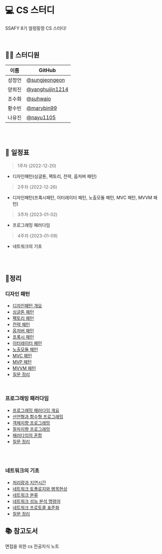 # 💻 CS 스터디
 SSAFY 8기 얼렁뚱땅 CS 스터디!

<br>

## 👩‍💻 스터디원
| 이름   | GitHub                                         |
| ------ | ---------------------------------------------- |
| 성정언 | [@sungjeongeon](https://github.com/sungjeongeon) |
| 양희진 | [@yanghuijin1214](https://github.com/yanghuijin1214) |
| 조수화 | [@suhwajo](https://github.com/suhwajo) |
| 황수빈 | [@marybin99](https://github.com/marybin99) |
| 나유진 | [@nayu1105](https://github.com/nayu1105) |

<br>
<br>

## 📆 일정표
> 1주차 (2022-12-20)
- 디자인패턴(싱글톤, 팩토리, 전략, 옵저버 패턴)

> 2주차 (2022-12-26)
- 디자인패턴(프록시패턴, 이터레이터 패턴, 노출모듈 패턴, MVC 패턴, MVVM 패턴)

> 3주차 (2023-01-02)
- 프로그래밍 패러다임

> 4주차 (2023-01-09)
- 네트워크의 기초

<br>
<br>

## 📒정리

### 디자인 패턴
- [디자인패턴 개요](./DesignPattern/디자인패턴%20개요.md)
- [싱글톤 패턴](./DesignPattern/싱글톤패턴.md)
- [팩토리 패턴](./DesignPattern/팩토리패턴.md)
- [전략 패턴](./DesignPattern/전략패턴.md)
- [옵저버 패턴](./DesignPattern/옵저버패턴.md)
- [프록시 패턴](./DesignPattern/프록시패턴.md)
- [이터레이터 패턴](./DesignPattern/이터레이터패턴.md)
- [노출모듈 패턴](./DesignPattern/노출모듈패턴.md)
- [MVC 패턴](./DesignPattern/MVC패턴.md)
- [MVP 패턴](./DesignPattern/MVP패턴.md)
- [MVVM 패턴](./DesignPattern/MVVM패턴.md)
- [질문 정리](./DesignPattern/면접질문리스트.md)

<br>

### 프로그래밍 패러다임
- [프로그래밍 패러다임 개요](./%ED%94%84%EB%A1%9C%EA%B7%B8%EB%9E%98%EB%B0%8D%20%ED%8C%A8%EB%9F%AC%EB%8B%A4%EC%9E%84/%ED%94%84%EB%A1%9C%EA%B7%B8%EB%9E%98%EB%B0%8D%20%ED%8C%A8%EB%9F%AC%EB%8B%A4%EC%9E%84%20%EA%B0%9C%EC%9A%94.md)
- [선언형과 함수형 프로그래밍](./%ED%94%84%EB%A1%9C%EA%B7%B8%EB%9E%98%EB%B0%8D%20%ED%8C%A8%EB%9F%AC%EB%8B%A4%EC%9E%84/%EC%84%A0%EC%96%B8%ED%98%95%EA%B3%BC%20%ED%95%A8%EC%88%98%ED%98%95%20%ED%94%84%EB%A1%9C%EA%B7%B8%EB%9E%98%EB%B0%8D.md)
- [객체지향 프로그래밍](./%ED%94%84%EB%A1%9C%EA%B7%B8%EB%9E%98%EB%B0%8D%20%ED%8C%A8%EB%9F%AC%EB%8B%A4%EC%9E%84/%EA%B0%9D%EC%B2%B4%EC%A7%80%ED%96%A5%20%ED%94%84%EB%A1%9C%EA%B7%B8%EB%9E%98%EB%B0%8D.md)
- [절차지향 프로그래밍](./%ED%94%84%EB%A1%9C%EA%B7%B8%EB%9E%98%EB%B0%8D%20%ED%8C%A8%EB%9F%AC%EB%8B%A4%EC%9E%84/%EC%A0%88%EC%B0%A8%EC%A7%80%ED%96%A5%20%ED%94%84%EB%A1%9C%EA%B7%B8%EB%9E%98%EB%B0%8D.md)
- [패러다임의 혼합](./%ED%94%84%EB%A1%9C%EA%B7%B8%EB%9E%98%EB%B0%8D%20%ED%8C%A8%EB%9F%AC%EB%8B%A4%EC%9E%84/%ED%8C%A8%EB%9F%AC%EB%8B%A4%EC%9E%84%EC%9D%98%20%ED%98%BC%ED%95%A9.md)
- [질문 정리](./%ED%94%84%EB%A1%9C%EA%B7%B8%EB%9E%98%EB%B0%8D%20%ED%8C%A8%EB%9F%AC%EB%8B%A4%EC%9E%84/%EB%A9%B4%EC%A0%91%EC%A7%88%EB%AC%B8%EB%A6%AC%EC%8A%A4%ED%8A%B8.md)

<br>
<br>

### 네트워크의 기초
- [처리량과 지연시간](/%EB%84%A4%ED%8A%B8%EC%9B%8C%ED%81%AC%EC%9D%98%20%EA%B8%B0%EC%B4%88//%EC%B2%98%EB%A6%AC%EB%9F%89%EA%B3%BC%20%EC%A7%80%EC%97%B0%EC%8B%9C%EA%B0%84.md)
- [네트워크 토폴로지와 병목현상](./%EB%84%A4%ED%8A%B8%EC%9B%8C%ED%81%AC%EC%9D%98%20%EA%B8%B0%EC%B4%88/%EB%84%A4%ED%8A%B8%EC%9B%8C%ED%81%AC%20%ED%86%A0%ED%8F%B4%EB%A1%9C%EC%A7%80%EC%99%80%20%EB%B3%91%EB%AA%A9%20%ED%98%84%EC%83%81.md)
- [네트워크 분류](./%EB%84%A4%ED%8A%B8%EC%9B%8C%ED%81%AC%EC%9D%98%20%EA%B8%B0%EC%B4%88/%EB%84%A4%ED%8A%B8%EC%9B%8C%ED%81%AC%20%EB%B6%84%EB%A5%98.md)
- [네트워크 성능 분석 명령어](./%EB%84%A4%ED%8A%B8%EC%9B%8C%ED%81%AC%EC%9D%98%20%EA%B8%B0%EC%B4%88/%EB%84%A4%ED%8A%B8%EC%9B%8C%ED%81%AC%20%EC%84%B1%EB%8A%A5%20%EB%B6%84%EC%84%9D%20%EB%AA%85%EB%A0%B9%EC%96%B4.md)
- [네트워크 프로토콜 표준화](./%EB%84%A4%ED%8A%B8%EC%9B%8C%ED%81%AC%EC%9D%98%20%EA%B8%B0%EC%B4%88/%EB%84%A4%ED%8A%B8%EC%9B%8C%ED%81%AC%20%ED%94%84%EB%A1%9C%ED%86%A0%EC%BD%9C%20%ED%91%9C%EC%A4%80%ED%99%94.md)
- [질문 정리](./%EB%84%A4%ED%8A%B8%EC%9B%8C%ED%81%AC%EC%9D%98%20%EA%B8%B0%EC%B4%88//%EB%A9%B4%EC%A0%91%EC%A7%88%EB%AC%B8%EB%A6%AC%EC%8A%A4%ED%8A%B8.md)

## 📚 참고도서
면접을 위한 cs 전공지식 노트

